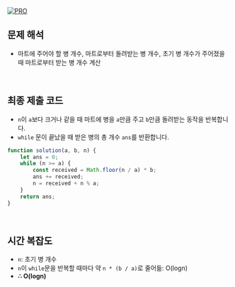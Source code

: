 [![PRO]][Link]

## 문제 해석

- 마트에 주어야 할 병 개수, 마트로부터 돌려받는 병 개수, 초기 병 개수가 주어졌을 때 마트로부터 받는 병 개수 계산

<br>

## 최종 제출 코드

- `n`이 `a`보다 크거나 같을 때 마트에 병을 `a`만큼 주고 `b`만큼 돌려받는 동작을 반복합니다.
- `while` 문이 끝났을 때 받은 병의 총 개수 `ans`를 반환합니다.

```js
function solution(a, b, n) {
    let ans = 0;
    while (n >= a) {
        const received = Math.floor(n / a) * b;
        ans += received;
        n = received + n % a;
    } 
    return ans;
}
```

<br>

## 시간 복잡도

- `n`: 초기 병 개수
- `n`이 `while`문을 반복할 때마다 약 `n * (b / a)`로 줄어듦: O(logn)
- **∴ O(logn)**

<!---------------------------------------------------------------------------->

[PRO]: https://github.com/GoSSaChin/algorithm-js/assets/107768516/67c43b52-bc3f-4571-a249-5519021afbb0
[Link]: https://school.programmers.co.kr/learn/courses/30/lessons/132267?language=javascript
